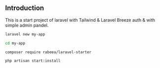 ## Introduction

This is a start project of laravel with Tailwind & Laravel Breeze auth & with simple admin pandel.

```bash
laravel new my-app

cd my-app

composer require rabeea/laravel-starter

php artisan start:install
```
